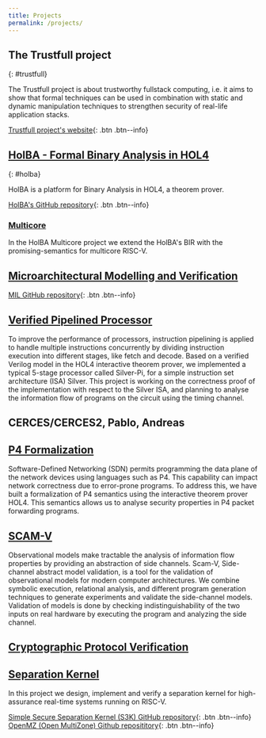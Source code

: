 ```yaml
---
title: Projects
permalink: /projects/
---
```


## The Trustfull project
{: #trustfull}

The Trustfull project is about trustworthy fullstack computing, i.e. it aims to show that formal techniques can be used in combination with static and dynamic manipulation techniques to strengthen security of real-life application stacks.

[Trustfull project's website](https://www.trustfull.proj.kth.se/){: .btn .btn--info}

## [HolBA - Formal Binary Analysis in HOL4](holba)
{: #holba}

HolBA is a platform for Binary Analysis in HOL4, a theorem prover.

[HolBA's GitHub repository](https://github.com/kth-step/holba){: .btn .btn--info}

### [Multicore](holba-mc)

In the HolBA Multicore project we extend the HolBA's BIR with the promising-semantics for multicore RISC-V.

## [Microarchitectural Modelling and Verification](mil)

[MIL GitHub repository](https://github.com/kth-step/mil){: .btn .btn--info}

## [Verified Pipelined Processor](pipeline-processor)

To improve the performance of processors, instruction pipelining is applied to handle multiple instructions concurrently by dividing instruction execution into different stages, like fetch and decode. Based on a verified Verilog model in the HOL4 interactive theorem prover, we implemented a typical 5-stage processor called Silver-Pi, for a simple instruction set architecture (ISA) Silver. This project is working on the correctness proof of the implementation with respect to the Silver ISA, and planning to analyse the information flow of programs on the circuit using the timing channel.

## CERCES/CERCES2, Pablo, Andreas

## [P4 Formalization](p4)

Software-Defined Networking (SDN) permits programming the data plane of the network devices using languages such as P4. This capability can impact network correctness due to error-prone programs. To address this, we have built a formalization of P4 semantics using the interactive theorem prover HOL4. This semantics allows us to analyse security properties in P4 packet forwarding programs.

## [SCAM-V](scam-v)

Observational models make tractable the analysis of information flow properties by providing an abstraction of side channels. Scam-V, Side-channel abstract model validation, is a tool for the validation of observational models for modern computer architectures. We combine symbolic execution, relational analysis, and different program generation techniques to generate experiments and validate the side-channel models. Validation of models is done by checking indistinguishability of the two inputs on real hardware by executing the program and analyzing the side channel. 

## [Cryptographic Protocol Verification](crypto-protocol)

## [Separation Kernel](separation-kernel)

In this project we design, implement and verify a separation kernel for high-assurance real-time systems running on RISC-V.

[Simple Secure Separation Kernel (S3K) GitHub repository](https://github.com/kth-step/separation-kernel){: .btn .btn--info}
[OpenMZ (Open MultiZone) Github reposititory](https://github.com/castor-software/openmz){: .btn .btn--info}
